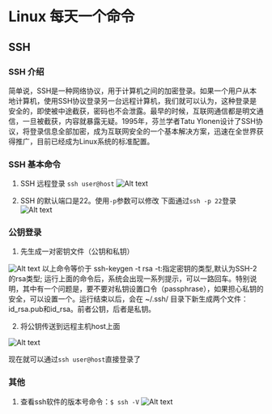 # Linux 每天一个命令

## SSH

### SSH 介绍 
简单说，SSH是一种网络协议，用于计算机之间的加密登录。如果一个用户从本地计算机，使用SSH协议登录另一台远程计算机，我们就可以认为，这种登录是安全的，即使被中途截获，密码也不会泄露。最早的时候，互联网通信都是明文通信，一旦被截获，内容就暴露无疑。1995年，芬兰学者Tatu Ylonen设计了SSH协议，将登录信息全部加密，成为互联网安全的一个基本解决方案，迅速在全世界获得推广，目前已经成为Linux系统的标准配置。

### SSH 基本命令

1. SSH 远程登录
```ssh user@host```
![Alt text](https://github.com/badcyc/dailyLinux/raw/master/ssh/ssh_1.png)

2. SSH 的默认端口是22。使用```-p```参数可以修改
下面通过```ssh -p 22```登录
![Alt text](https://github.com/badcyc/dailyLinux/raw/master/ssh/ssh_2.png)

### 公钥登录

1. 先生成一对密钥文件（公钥和私钥）

![Alt text](https://github.com/badcyc/dailyLinux/raw/master/ssh/ssh_3.png)
以上命令等价于 ssh-keygen -t rsa
-t:指定密钥的类型,默认为SSH-2 的rsa类型;
运行上面的命令后，系统会出现一系列提示，可以一路回车。特别说明，其中有一个问题是，要不要对私钥设置口令（passphrase），如果担心私钥的安全，可以设置一个。运行结束以后，会在 ~/.ssh/ 目录下新生成两个文件：id_rsa.pub和id_rsa。前者公钥，后者是私钥。

2. 将公钥传送到远程主机host上面

![Alt text](https://github.com/badcyc/dailyLinux/raw/master/ssh/ssh_4.png)

现在就可以通过```ssh user@host```直接登录了

### 其他

1. 查看ssh软件的版本号命令：```$ ssh -V```
![Alt text](https://github.com/badcyc/dailyLinux/raw/master/ssh/ssh_5.png)



 
